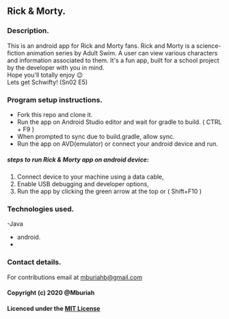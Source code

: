## Rick & Morty.

### Description.
This is an android app for Rick and Morty fans. Rick and Morty is a science-fiction animation series by Adult Swim.
A user can view various characters and information associated to them.
It's a fun app, built for a school project by the developer with you in mind. <br>
Hope you'll totally enjoy :wink:<br>
Lets get Schwifty! (Sn02 E5)

### Program setup instructions.
 - Fork this repo and clone it.
 - Run the app on Android Studio editor and wait for gradle to build.
  ( CTRL + F9 )
 - When prompted to sync due to build.gradle, allow sync.
 - Run the app on AVD(emulator) or connect your android device and run.

##### steps to run Rick & Morty app on android device:
1. Connect device to your machine using a data cable,
2. Enable USB debugging and developer options,
3. Run the app by clicking the green arrow at the top or ( Shift+F10 )

### Technologies used.
-Java
 - android.
-

### Contact details.

For contributions email at mburiahb@gmail.com

#### Copyright (c) 2020 @Mburiah

#### Licenced under the [MIT License](LICENSE)
